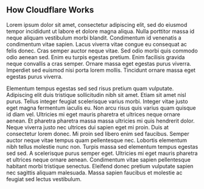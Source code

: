 ## How Cloudflare Works

Lorem ipsum dolor sit amet, consectetur adipiscing elit, sed do eiusmod tempor incididunt ut labore et dolore magna aliqua. Nulla porttitor massa id neque aliquam vestibulum morbi blandit. Condimentum id venenatis a condimentum vitae sapien. Lacus viverra vitae congue eu consequat ac felis donec. Cras semper auctor neque vitae. Sed odio morbi quis commodo odio aenean sed. Enim eu turpis egestas pretium. Enim facilisis gravida neque convallis a cras semper. Ornare massa eget egestas purus viverra. Imperdiet sed euismod nisi porta lorem mollis. Tincidunt ornare massa eget egestas purus viverra.

Elementum tempus egestas sed sed risus pretium quam vulputate. Adipiscing elit duis tristique sollicitudin nibh sit amet. Etiam sit amet nisl purus. Tellus integer feugiat scelerisque varius morbi. Integer vitae justo eget magna fermentum iaculis eu. Non arcu risus quis varius quam quisque id diam vel. Ultricies mi eget mauris pharetra et ultrices neque ornare aenean. Et pharetra pharetra massa massa ultricies mi quis hendrerit dolor. Neque viverra justo nec ultrices dui sapien eget mi proin. Duis at consectetur lorem donec. Mi proin sed libero enim sed faucibus. Semper auctor neque vitae tempus quam pellentesque nec. Lobortis elementum nibh tellus molestie nunc non. Turpis massa sed elementum tempus egestas sed sed. A scelerisque purus semper eget. Ultricies mi eget mauris pharetra et ultrices neque ornare aenean. Condimentum vitae sapien pellentesque habitant morbi tristique senectus. Eleifend donec pretium vulputate sapien nec sagittis aliquam malesuada. Massa sapien faucibus et molestie ac feugiat sed lectus vestibulum.